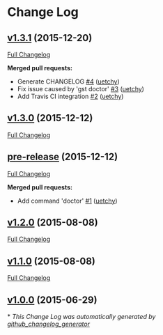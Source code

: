 # Change Log

## [v1.3.1](https://github.com/uetchy/gst/tree/v1.3.1) (2015-12-20)
[Full Changelog](https://github.com/uetchy/gst/compare/v1.3.0...v1.3.1)

**Merged pull requests:**

- Generate CHANGELOG [\#4](https://github.com/uetchy/gst/pull/4) ([uetchy](https://github.com/uetchy))
- Fix issue caused by 'gst doctor' [\#3](https://github.com/uetchy/gst/pull/3) ([uetchy](https://github.com/uetchy))
- Add Travis CI integration [\#2](https://github.com/uetchy/gst/pull/2) ([uetchy](https://github.com/uetchy))

## [v1.3.0](https://github.com/uetchy/gst/tree/v1.3.0) (2015-12-12)
[Full Changelog](https://github.com/uetchy/gst/compare/pre-release...v1.3.0)

## [pre-release](https://github.com/uetchy/gst/tree/pre-release) (2015-12-12)
[Full Changelog](https://github.com/uetchy/gst/compare/v1.2.0...pre-release)

**Merged pull requests:**

- Add command 'doctor' [\#1](https://github.com/uetchy/gst/pull/1) ([uetchy](https://github.com/uetchy))

## [v1.2.0](https://github.com/uetchy/gst/tree/v1.2.0) (2015-08-08)
[Full Changelog](https://github.com/uetchy/gst/compare/v1.1.0...v1.2.0)

## [v1.1.0](https://github.com/uetchy/gst/tree/v1.1.0) (2015-08-08)
[Full Changelog](https://github.com/uetchy/gst/compare/v1.0.0...v1.1.0)

## [v1.0.0](https://github.com/uetchy/gst/tree/v1.0.0) (2015-06-29)


\* *This Change Log was automatically generated by [github_changelog_generator](https://github.com/skywinder/Github-Changelog-Generator)*